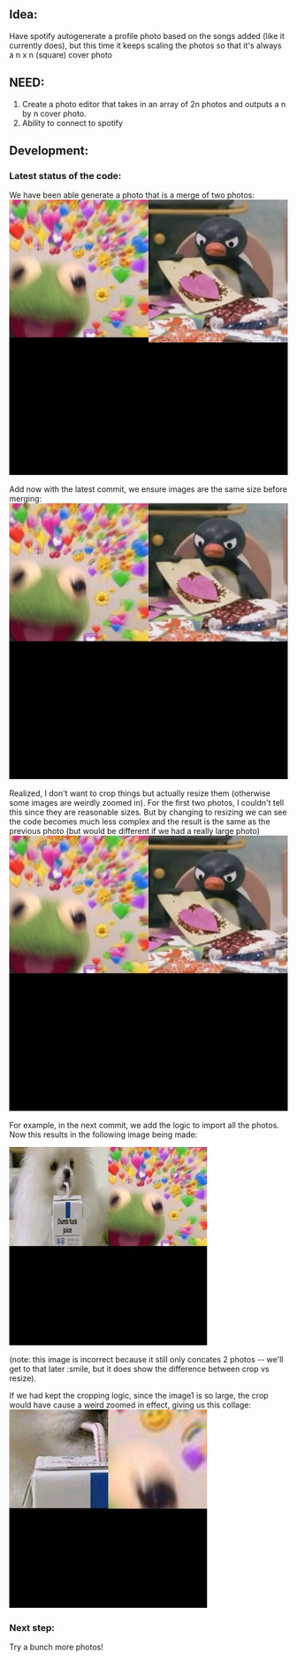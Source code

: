 ## Idea:
Have spotify autogenerate a profile photo based on the songs added (like it currently does), but this time it keeps scaling the photos so that it's always a n x n (square) cover photo

## NEED: 
1) Create a photo editor that takes in an array of 2n photos and outputs a n by n cover photo. 
2) Ability to connect to spotify 



## Development: 

### Latest status of the code: 

We have been able generate a photo that is a merge of two photos: 
![image](test-images/testMerge2&3.jpeg)

Add now with the latest commit, we ensure images are the same size before merging: 
![image](test-images/testMerge2&3-make-images-same-size.jpeg)

Realized, I don't want to crop things but actually resize them (otherwise some images are weirdly zoomed in). For the first two photos, I couldn't tell this since they are reasonable sizes. But by changing to resizing we can see the code becomes much less complex and the result is the same as the previous photo (but would be different if we had a really large photo)
![image](test-images/testMerge2&3-make-images-same-size-VIA-resize.jpeg)

For example, in the next commit, we add the logic to import all the photos. Now this results in the following image being made:

![image](test-images/testMergeALL-with-resize.jpeg)

(note: this image is incorrect because it still only concates 2 photos -- we'll get to that later :smile, but it does show the difference between crop vs resize). 

If we had kept the cropping logic, since the image1 is so large, the crop would have cause a weird zoomed in effect, giving us this collage: 
![image](test-images/testMergeALL-with-crop.jpeg)

### Next step: 
Try a bunch more photos! 